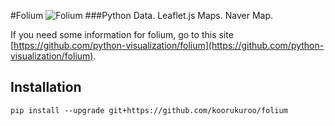 #Folium
![Folium](http://farm3.staticflickr.com/2860/8754661081_c40e5a214c_o.jpg)
###Python Data. Leaflet.js Maps. Naver Map.

If you need some information for folium, go to this site [https://github.com/python-visualization/folium](https://github.com/python-visualization/folium).


Installation
---------------
```shell
pip install --upgrade git+https://github.com/koorukuroo/folium
```
